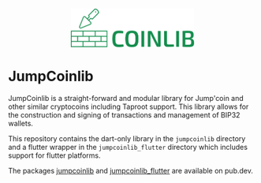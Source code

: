 <p align="center">
  <img
    src="https://raw.githubusercontent.com/KamaniasFaucet/jumpcoinlib/master/logo.svg"
    alt="JumpCoinlib"
    width="250px"
  >
</p>


# JumpCoinlib

JumpCoinlib is a straight-forward and modular library for Jump'coin and other similar
cryptocoins including Taproot support. This library allows for the construction
and signing of transactions and management of BIP32 wallets.

This repository contains the dart-only library in the `jumpcoinlib` directory and a
flutter wrapper in the `jumpcoinlib_flutter` directory which includes support for
flutter platforms.

The packages [jumpcoinlib](https://pub.dev/packages/jumpcoinlib) and
[jumpcoinlib_flutter](https://pub.dev/packages/jumpcoinlib_flutter) are available on
pub.dev.


